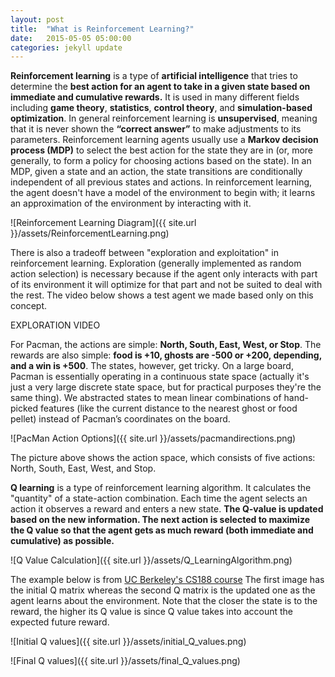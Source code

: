 ```yaml
---
layout: post
title:  "What is Reinforcement Learning?"
date:   2015-05-05 05:00:00
categories: jekyll update
---
```


**Reinforcement learning** is a type of **artificial intelligence** that tries to determine the **best action for an agent to take in a given state based on immediate and cumulative rewards.** It is used in many different fields including **game theory**, **statistics**, **control theory**, and **simulation-based optimization**. In general reinforcement learning is **unsupervised**, meaning that it is never shown the **“correct answer”** to make adjustments to its parameters. Reinforcement learning agents usually use a **Markov decision process (MDP)** to select the best action for the state they are in (or, more generally, to form a policy for choosing actions based on the state). In an MDP, given a state and an action, the state transitions are conditionally independent of all previous states and actions. In reinforcement learning, the agent doesn't have a model of the environment to begin with; it learns an approximation of the environment by interacting with it. 

![Reinforcement Learning Diagram]({{ site.url }}/assets/ReinforcementLearning.png)

There is also a tradeoff between "exploration and exploitation" in reinforcement learning. Exploration (generally implemented as random action selection) is necessary because if the agent only interacts with part of its environment it will optimize for that part and not be suited to deal with the rest. The video below shows a test agent we made based only on this concept.

EXPLORATION VIDEO

For Pacman, the actions are simple: **North, South, East, West, or Stop**. The rewards are also simple: **food is +10, ghosts are -500 or +200, depending, and a win is +500**. The states, however, get tricky. On a large board, Pacman is essentially operating in a continuous state space (actually it's just a very large discrete state space, but for practical purposes they're the same thing). We abstracted states to mean linear combinations of hand-picked features (like the current distance to the nearest ghost or food pellet) instead of Pacman’s coordinates on the board.

![PacMan Action Options]({{ site.url }}/assets/pacmandirections.png)

The picture above shows the action space, which consists of five actions: North, South, East, West, and Stop.

**Q learning** is a type of reinforcement learning algorithm. It calculates the "quantity" of a state-action combination. Each time the agent selects an action it observes a reward and enters a new state. **The Q-value is updated based on the new information. The next action is selected to maximize the Q value so that the agent gets as much reward (both immediate and cumulative) as possible.**


![Q Value Calculation]({{ site.url }}/assets/Q_LearningAlgorithm.png)

The example below is from [UC Berkeley's CS188 course](https://inst.eecs.berkeley.edu/~cs188/fa09/projects/reinforcement/reinforcement.html) The first image has the initial Q matrix whereas the second Q matrix is the updated one as the agent learns about the environment. Note that the closer the state is to the reward, the higher its Q value is since Q value takes into account the expected future reward. 

![Initial Q values]({{ site.url }}/assets/initial_Q_values.png)


![Final Q values]({{ site.url }}/assets/final_Q_values.png)

